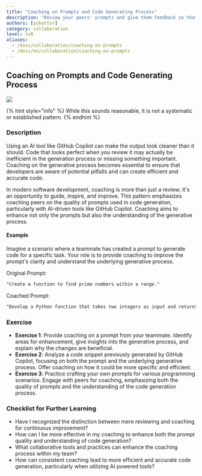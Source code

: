 ```yaml
---
title: "Coaching on Prompts and Code Generating Process"
description: "Review your peers' prompts and give them feedback so that they can improve their prompts."
authors: [yuhattor] 
category: collaboration
level: lv0
aliases:
  - /docs/collaboration/coaching-on-prompts
  - /docs/en/collaboration/coaching-on-prompts
---
```


## Coaching on Prompts and Code Generating Process

[<img src="https://img.shields.io/badge/Lv0-Pattern_Idea-blueviolet">](https://github.com/orgs/AI-Native-Development/projects/1/)

{% hint style="info" %}
While this sounds reasonable, it is not a systematic or established pattern.
{% endhint %}

### Description

Using an AI tool like GitHub Copilot can make the output look cleaner than it should. Code that looks perfect when you review it may actually be inefficient in the generation process or missing something important. Coaching on the generative process becomes essential to ensure that developers are aware of potential pitfalls and can create efficient and accurate code.

In modern software development, coaching is more than just a review; it's an opportunity to guide, inspire, and improve. This pattern emphasizes coaching peers on the quality of prompts used in code generation, particularly with AI-driven tools like GitHub Copilot. Coaching aims to enhance not only the prompts but also the understanding of the generative process.

#### Example

Imagine a scenario where a teammate has created a prompt to generate code for a specific task. Your role is to provide coaching to improve the prompt's clarity and understand the underlying generative process.

Original Prompt:

```md
"Create a function to find prime numbers within a range."
```

Coached Prompt:

```md
"Develop a Python function that takes two integers as input and returns a list of prime numbers within that range. Ensure the function efficiently handles different ranges, including edge cases."
```

### Exercise

- **Exercise 1**: Provide coaching on a prompt from your teammate. Identify areas for enhancement, give insights into the generative process, and explain why the changes are beneficial.
- **Exercise 2**: Analyze a code snippet previously generated by GitHub Copilot, focusing on both the prompt and the underlying generative process. Offer coaching on how it could be more specific and efficient.
- **Exercise 3**: Practice crafting your own prompts for various programming scenarios. Engage with peers for coaching, emphasizing both the quality of prompts and the understanding of the code generation process.

### Checklist for Further Learning

- Have I recognized the distinction between mere reviewing and coaching for continuous improvement?
- How can I be more effective in my coaching to enhance both the prompt quality and understanding of code generation?
- What collaborative tools and practices can enhance the coaching process within my team?
- How can consistent coaching lead to more efficient and accurate code generation, particularly when utilizing AI powered tools?
